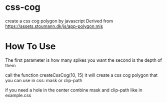 # css-cog
create a css cog polygon by javascript
Derived from https://assets.stoumann.dk/js/app-polygon.mjs


# How To Use
The first parameter is how many spikes you want the second is the depth of them

call the function 
createCssCog(10, 15)
it will create a css cog polygon that you can use in css: mask or clip-path

if you need a hole in the center combine mask and clip-path like in example.css
